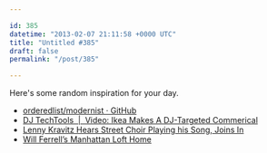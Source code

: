 ```yaml
---

id: 385
datetime: "2013-02-07 21:11:58 +0000 UTC"
title: "Untitled #385"
draft: false
permalink: "/post/385"

---
```


Here's some random inspiration for your day. 

 
 * [orderedlist/modernist · GitHub](https://github.com/orderedlist/modernist)
 * [DJ TechTools  |  Video: Ikea Makes A DJ-Targeted Commerical](http://www.djtechtools.com/2013/02/06/video-ikea-makes-a-dj-targeted-commerical/)
 * [Lenny Kravitz Hears Street Choir Playing his Song, Joins In](http://laughingsquid.com/lenny-kravitz-hears-street-choir-playing-his-song-joins-in/?fb_source=pubv1)
 * [Will Ferrell’s Manhattan Loft Home](http://laughingsquid.com/will-ferrells-manhattan-loft-home/?fb_source=pubv1)


